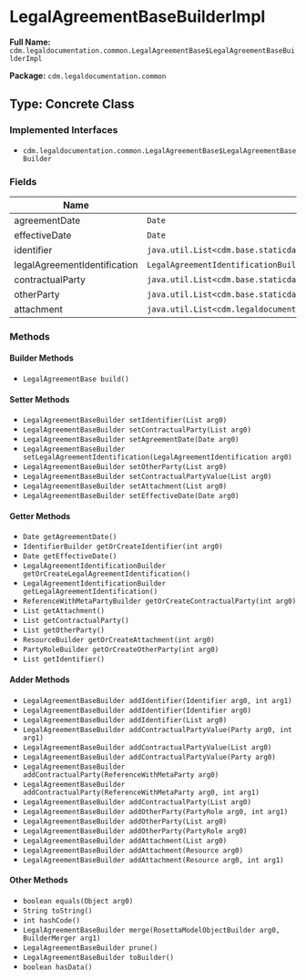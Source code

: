 # LegalAgreementBaseBuilderImpl

**Full Name:** `cdm.legaldocumentation.common.LegalAgreementBase$LegalAgreementBaseBuilderImpl`

**Package:** `cdm.legaldocumentation.common`

## Type: Concrete Class

### Implemented Interfaces

- `cdm.legaldocumentation.common.LegalAgreementBase$LegalAgreementBaseBuilder`

### Fields

| Name | Type | Description |
|------|------|-------------|
| agreementDate | `Date` |  |
| effectiveDate | `Date` |  |
| identifier | `java.util.List<cdm.base.staticdata.identifier.Identifier$IdentifierBuilder>` |  |
| legalAgreementIdentification | `LegalAgreementIdentificationBuilder` |  |
| contractualParty | `java.util.List<cdm.base.staticdata.party.metafields.ReferenceWithMetaParty$ReferenceWithMetaPartyBuilder>` |  |
| otherParty | `java.util.List<cdm.base.staticdata.party.PartyRole$PartyRoleBuilder>` |  |
| attachment | `java.util.List<cdm.legaldocumentation.common.Resource$ResourceBuilder>` |  |

### Methods

#### Builder Methods

- `LegalAgreementBase build()`

#### Setter Methods

- `LegalAgreementBaseBuilder setIdentifier(List arg0)`
- `LegalAgreementBaseBuilder setContractualParty(List arg0)`
- `LegalAgreementBaseBuilder setAgreementDate(Date arg0)`
- `LegalAgreementBaseBuilder setLegalAgreementIdentification(LegalAgreementIdentification arg0)`
- `LegalAgreementBaseBuilder setOtherParty(List arg0)`
- `LegalAgreementBaseBuilder setContractualPartyValue(List arg0)`
- `LegalAgreementBaseBuilder setAttachment(List arg0)`
- `LegalAgreementBaseBuilder setEffectiveDate(Date arg0)`

#### Getter Methods

- `Date getAgreementDate()`
- `IdentifierBuilder getOrCreateIdentifier(int arg0)`
- `Date getEffectiveDate()`
- `LegalAgreementIdentificationBuilder getOrCreateLegalAgreementIdentification()`
- `LegalAgreementIdentificationBuilder getLegalAgreementIdentification()`
- `ReferenceWithMetaPartyBuilder getOrCreateContractualParty(int arg0)`
- `List getAttachment()`
- `List getContractualParty()`
- `List getOtherParty()`
- `ResourceBuilder getOrCreateAttachment(int arg0)`
- `PartyRoleBuilder getOrCreateOtherParty(int arg0)`
- `List getIdentifier()`

#### Adder Methods

- `LegalAgreementBaseBuilder addIdentifier(Identifier arg0, int arg1)`
- `LegalAgreementBaseBuilder addIdentifier(Identifier arg0)`
- `LegalAgreementBaseBuilder addIdentifier(List arg0)`
- `LegalAgreementBaseBuilder addContractualPartyValue(Party arg0, int arg1)`
- `LegalAgreementBaseBuilder addContractualPartyValue(List arg0)`
- `LegalAgreementBaseBuilder addContractualPartyValue(Party arg0)`
- `LegalAgreementBaseBuilder addContractualParty(ReferenceWithMetaParty arg0)`
- `LegalAgreementBaseBuilder addContractualParty(ReferenceWithMetaParty arg0, int arg1)`
- `LegalAgreementBaseBuilder addContractualParty(List arg0)`
- `LegalAgreementBaseBuilder addOtherParty(PartyRole arg0, int arg1)`
- `LegalAgreementBaseBuilder addOtherParty(List arg0)`
- `LegalAgreementBaseBuilder addOtherParty(PartyRole arg0)`
- `LegalAgreementBaseBuilder addAttachment(List arg0)`
- `LegalAgreementBaseBuilder addAttachment(Resource arg0)`
- `LegalAgreementBaseBuilder addAttachment(Resource arg0, int arg1)`

#### Other Methods

- `boolean equals(Object arg0)`
- `String toString()`
- `int hashCode()`
- `LegalAgreementBaseBuilder merge(RosettaModelObjectBuilder arg0, BuilderMerger arg1)`
- `LegalAgreementBaseBuilder prune()`
- `LegalAgreementBaseBuilder toBuilder()`
- `boolean hasData()`

